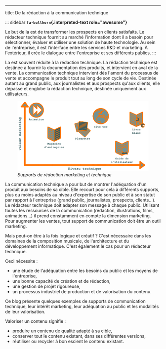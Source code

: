 ---
title: De la rédaction à la communication technique

::: sidebar
**`fa-bullhorn`{.interpreted-text role="awesome"}**

Le but de la est de transformer les prospects en clients satisfaits. Le
rédacteur technique fournit au marché l\'information dont il a besoin
pour sélectionner, évaluer et utiliser une solution de haute
technologie. Au sein de l\'entreprise, il est l\'interface entre les
services R&D et marketing. À l\'extérieur, il crée le dialogue entre
l\'entreprise et ses différents publics.
:::

La est souvent réduite à la rédaction technique. La rédaction technique
est destinée à fournir la documentation des produits, et intervient en
aval de la vente. La communication technique intervient dès l\'amont du
processus de vente et accompagne le produit tout au long de son cycle de
vie. Destinée autant au grand public, aux journalistes et aux prospects
qu\'aux clients, elle dépasse et englobe la rédaction technique,
destinée uniquement aux utilisateurs.

<figure>
<img src="graphics/marketing-technique.svg"
alt="graphics/marketing-technique.svg" />
<figcaption><em>Supports de rédaction marketing et
technique</em></figcaption>
</figure>

La communication technique a pour but de montrer l\'adéquation d\'un
produit aux besoins de sa cible. Elle recourt pour cela à différents
supports, plus ou moins adaptés au niveau d\'expertise de son public et
à son statut par rapport à l\'entreprise (grand public, journalistes,
prospects, clients...). Le rédacteur technique doit adapter son message
à chaque public. Utilisant toutes les ressources de la communication
(rédaction, illustrations, films, animations...) il prend constamment en
compte la dimension marketing. Pour augmenter les ventes, tout support
de communication doit être un outil marketing.

Mais peut-on être à la fois logique et créatif ? C\'est nécessaire dans
les domaines de la composition musicale, de l\'architecture et du
développement informatique. C\'est également le cas pour un rédacteur
technique.

Ceci nécessite :

-   une étude de l\'adéquation entre les besoins du public et les moyens
    de l\'entreprise,
-   une bonne capacité de création et de rédaction,
-   une gestion de projet rigoureuse,
-   un processus industriel de production et de valorisation du contenu.

Ce blog présente quelques exemples de supports de communication
technique, leur intérêt marketing, leur adéquation au public et les
modalités de leur valorisation.

Valoriser un contenu signifie :

-   produire un contenu de qualité adapté à sa cible,
-   conserver tout le contenu existant, dans ses différentes versions,
-   réutiliser ou recycler à bon escient le contenu existant.
